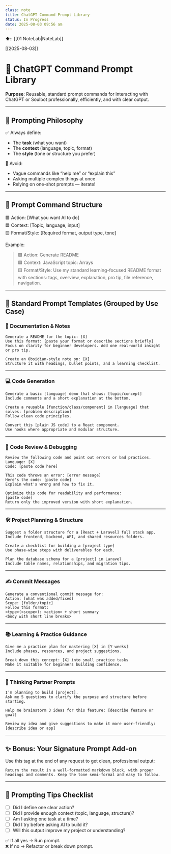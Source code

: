 ```yaml
---
class: note
title: ChatGPT Command Prompt Library  
status: In Progress
date: 2025-08-03 09:56 am
---
```


⬆️:: [[01 NoteLab|NoteLab]]

[[2025-08-03]]

# 💬 ChatGPT Command Prompt Library  

**Purpose**: Reusable, standard prompt commands for interacting with ChatGPT or Soulbot professionally, efficiently, and with clear output.

---

## 🧭 Prompting Philosophy

✅ Always define:
- The **task** (what you want)
- The **context** (language, topic, format)
- The **style** (tone or structure you prefer)

🚫 Avoid:
- Vague commands like “help me” or “explain this”
- Asking multiple complex things at once
- Relying on one-shot prompts — iterate!

---

## 🧱 Prompt Command Structure

🟩 Action: [What you want AI to do]  
🟦 Context: [Topic, language, input]  
🟨 Format/Style: [Required format, output type, tone]

Example:

> 🟩 Action: Generate README  
> 🟦 Context: JavaScript topic: Arrays  
> 🟨 Format/Style: Use my standard learning-focused README format with sections: tags, overview, explanation, pro tip, file reference, navigation.

---

## 📁 Standard Prompt Templates (Grouped by Use Case)

### 📄 Documentation & Notes

```plaintext
Generate a README for the topic: [X]  
Use this format: [paste your format or describe sections briefly]  
Focus on clarity for beginner developers. Add one real-world insight or pro tip.
```

```plaintext
Create an Obsidian-style note on: [X]  
Structure it with headings, bullet points, and a learning checklist.
```

---

### 💻 Code Generation

```plaintext
Generate a basic [language] demo that shows: [topic/concept]  
Include comments and a short explanation at the bottom.
```

```plaintext
Create a reusable [function/class/component] in [language] that solves: [problem description]  
Follow clean code principles.
```

```plaintext
Convert this [plain JS code] to a React component.  
Use hooks where appropriate and modular structure.
```

---

### 🧪 Code Review & Debugging

```plaintext
Review the following code and point out errors or bad practices.  
Language: [X]  
Code: [paste code here]
```

```plaintext
This code throws an error: [error message]  
Here's the code: [paste code]  
Explain what's wrong and how to fix it.
```

```plaintext
Optimize this code for readability and performance:  
[paste code]  
Return only the improved version with short explanation.
```

---

### 🛠️ Project Planning & Structure

```plaintext
Suggest a folder structure for a [React + Laravel] full stack app.  
Include frontend, backend, API, and shared resources folders.
```

```plaintext
Create a checklist for building a [project type]  
Use phase-wise steps with deliverables for each.
```

```plaintext
Plan the database schema for a [project] in Laravel  
Include table names, relationships, and migration tips.
```

---

### ✍️ Commit Messages

```plaintext
Generate a conventional commit message for:  
Action: [what was added/fixed]  
Scope: [folder/topic]  
Follow this format:  
<type>(<scope>): <action> + short summary
<body with short line breaks>
```

---

### 📚 Learning & Practice Guidance 

```plaintext
Give me a practice plan for mastering [X] in [Y weeks]  
Include phases, resources, and project suggestions.
```

```plaintext
Break down this concept: [X] into small practice tasks  
Make it suitable for beginners building confidence.
```

---

### 🧠 Thinking Partner Prompts

```plaintext
I’m planning to build [project].  
Ask me 5 questions to clarify the purpose and structure before starting.
```

```plaintext
Help me brainstorm 3 ideas for this feature: [describe feature or goal]
```

```plaintext
Review my idea and give suggestions to make it more user-friendly:
[describe idea or app]
```

---

## ✨ Bonus: Your Signature Prompt Add-on

Use this tag at the end of any request to get clean, professional output:

```plaintext
Return the result in a well-formatted markdown block, with proper headings and comments. Keep the tone semi-formal and easy to follow.
```

---

## 🔁 Prompting Tips Checklist

- [ ] Did I define one clear action?
- [ ] Did I provide enough context (topic, language, structure)?
- [ ] Am I asking one task at a time?
- [ ] Did I try before asking AI to build it?
- [ ] Will this output improve my project or understanding?

✅ If all yes → Run prompt.  
❌ If no → Refactor or break down prompt.
